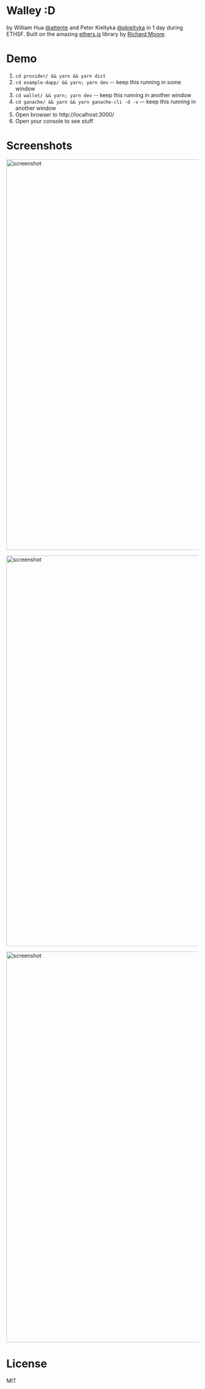 Walley :D
=========

by William Hua [@attente](https://github.com/attente) and Peter Kieltyka [@pkieltyka](https://github.com/pkieltyka) in 1 day during ETHSF. Built on the amazing [ethers.js](https://github.com/ethers-io/ethers.js) library by [Richard Moore](https://github.com/ricmoo).

# Demo

1. `cd provider/ && yarn && yarn dist`
2. `cd example-dapp/ && yarn; yarn dev` -- keep this running in some window
3. `cd wallet/ && yarn; yarn dev` -- keep this running in another window
4. `cd ganache/ && yarn && yarn ganache-cli -d -v` -- keep this running in another window
5. Open browser to http://localhost:3000/
6. Open your console to see stuff

# Screenshots

<img align="center" alt="screenshot" src="https://raw.githubuserconte
nt.com/horizon-games/walley/master/screenshot1.png" width
="1024" />

<img align="center" alt="screenshot" src="https://raw.githubuserconte
nt.com/horizon-games/walley/master/screenshot2.png" width
="1024" />

<img align="center" alt="screenshot" src="https://raw.githubuserconte
nt.com/horizon-games/walley/master/screenshot3.png" width
="1024" />

# License

MIT
